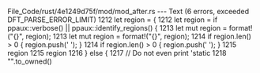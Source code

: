 File_Code/rust/4e1249d75f/mod/mod_after.rs --- Text (6 errors, exceeded DFT_PARSE_ERROR_LIMIT)
1212                 let region = {                                                                                                                          1212                 let region = if ppaux::verbose() || ppaux::identify_regions() {
1213                     let mut region = format!("{}", region);                                                                                             1213                     let mut region = format!("{}", region);
1214                     if region.len() > 0 { region.push(' '); }                                                                                           1214                     if region.len() > 0 { region.push(' '); }
1215                     region                                                                                                                              1215                     region
                                                                                                                                                             1216                 } else {
                                                                                                                                                             1217                     // Do not even print 'static
                                                                                                                                                             1218                     "".to_owned()

